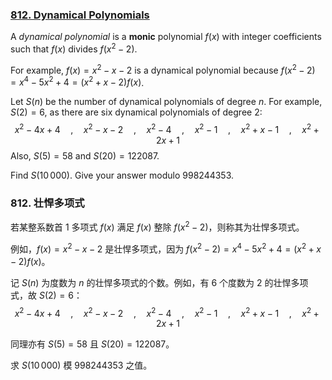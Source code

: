 ### [812. Dynamical Polynomials](https://pe.xiaoyaowudi.com/problem=812)

A *dynamical polynomial* is a **monic** polynomial $f(x)$ with integer coefficients such that $f(x)$ divides $f(x^2-2)$.

For example, $f(x) = x^2 - x - 2$ is a dynamical polynomial because $f(x^2-2) = x^4-5x^2+4 = (x^2 + x -2)f(x)$.

Let $S(n)$ be the number of dynamical polynomials of degree $n$.
For example, $S(2)=6$, as there are six dynamical polynomials of degree 2:
$$
x^2-4x+4 \quad,\quad x^2-x-2 \quad,\quad x^2-4 \quad,\quad x^2-1 \quad,\quad x^2+x-1 \quad,\quad x^2+2x+1
$$
Also, $S(5)=58$ and $S(20)=122087$.

Find $S(10\,000)$. Give your answer modulo $998244353$.

### 812. 壮悍多项式

若某整系数首 1 多项式 $f(x)$ 满足 $f(x)$ 整除 $f(x^2-2)$，则称其为壮悍多项式。

例如，$f(x) = x^2 - x - 2$ 是壮悍多项式，因为 $f(x^2-2) = x^4-5x^2+4 = (x^2 + x -2)f(x)$。

记 $S(n)$ 为度数为 $n$ 的壮悍多项式的个数。例如，有 6 个度数为 2 的壮悍多项式，故 $S(2)=6$：
$$
x^2-4x+4 \quad,\quad x^2-x-2 \quad,\quad x^2-4 \quad,\quad x^2-1 \quad,\quad x^2+x-1 \quad,\quad x^2+2x+1
$$

同理亦有 $S(5)=58$ 且 $S(20)=122087$。

求 $S(10\,000)$ 模 $998244353$ 之值。

